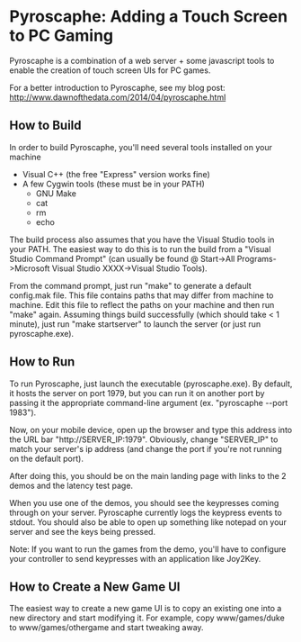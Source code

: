 # Pyroscaphe: Adding a Touch Screen to PC Gaming

Pyroscaphe is a combination of a web server + some javascript tools to enable the creation of touch screen UIs for PC games.

For a better introduction to Pyroscaphe, see my blog post: http://www.dawnofthedata.com/2014/04/pyroscaphe.html

## How to Build

In order to build Pyroscaphe, you'll need several tools installed on your machine
* Visual C++ (the free "Express" version works fine)
* A few Cygwin tools (these must be in your PATH)
   * GNU Make
   * cat
   * rm
   * echo

The build process also assumes that you have the Visual Studio tools in your PATH.  The easiest way to do this is to run the build from a "Visual Studio Command Prompt" (can usually be found @ Start->All Programs->Microsoft Visual Studio XXXX->Visual Studio Tools).

From the command prompt, just run "make" to generate a default config.mak file.  This file contains paths that may differ from machine to machine.  Edit this file to reflect the paths on your machine and then run "make" again.  Assuming things build successfully (which should take < 1 minute), just run "make startserver" to launch the server (or just run pyroscaphe.exe).

## How to Run

To run Pyroscaphe, just launch the executable (pyroscaphe.exe).  By default, it hosts the server on port 1979, but you can run it on another port by passing it the appropriate command-line argument (ex. "pyroscaphe --port 1983").

Now, on your mobile device, open up the browser and type this address into the URL bar "http://SERVER_IP:1979".  Obviously, change "SERVER_IP" to match your server's ip address (and change the port if you're not running on the default port).

After doing this, you should be on the main landing page with links to the 2 demos and the latency test page.

When you use one of the demos, you should see the keypresses coming through on your server.  Pyroscaphe currently logs the keypress events to stdout.  You should also be able to open up something like notepad on your server and see the keys being pressed.

Note: If you want to run the games from the demo, you'll have to configure your controller to send keypresses with an application like Joy2Key.

## How to Create a New Game UI

The easiest way to create a new game UI is to copy an existing one into a new directory and start modifying it.  For example, copy www/games/duke to www/games/othergame and start tweaking away.